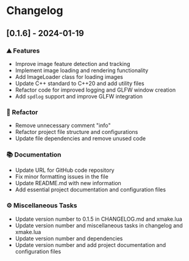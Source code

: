 # Changelog

## [0.1.6] - 2024-01-19

### <!-- 0 -->⛰️  Features

- Improve image feature detection and tracking
- Implement image loading and rendering functionality
- Add ImageLoader class for loading images
- Update C++ standard to C++20 and add utility files
- Refactor code for improved logging and GLFW window creation
- Add `spdlog` support and improve GLFW integration

### <!-- 2 -->🚜 Refactor

- Remove unnecessary comment "info"
- Refactor project file structure and configurations
- Update file dependencies and remove unused code

### <!-- 3 -->📚 Documentation

- Update URL for GitHub code repository
- Fix minor formatting issues in the file
- Update README.md with new information
- Add essential project documentation and configuration files

### <!-- 7 -->⚙️ Miscellaneous Tasks

- Update version number to 0.1.5 in CHANGELOG.md and xmake.lua
- Update version number and miscellaneous tasks in changelog and xmake.lua
- Update version number and dependencies
- Update version number and add project documentation and configuration files

<!-- BRESILLA -->
